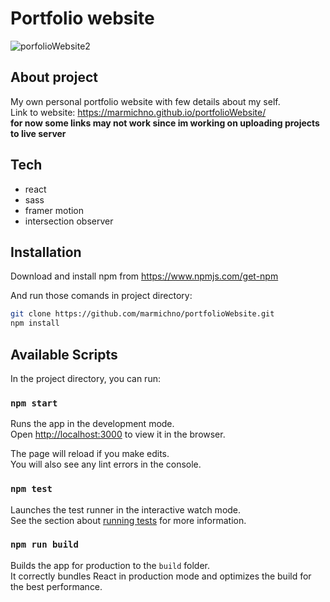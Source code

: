 # Portfolio website

![porfolioWebsite2](https://user-images.githubusercontent.com/72525469/124500054-5b964980-ddbf-11eb-99af-4fadb57a7379.gif)

## About project

My own personal portfolio website with few details about my self. <br>
Link to website: https://marmichno.github.io/portfolioWebsite/
<br>
**for now some links may not work since im working on uploading projects to live server**

## Tech

- react
- sass
- framer motion
- intersection observer


## Installation

Download and install npm from https://www.npmjs.com/get-npm

And run those comands in project directory:
```sh
git clone https://github.com/marmichno/portfolioWebsite.git
npm install
```

## Available Scripts

In the project directory, you can run:

### `npm start`

Runs the app in the development mode.\
Open [http://localhost:3000](http://localhost:3000) to view it in the browser.

The page will reload if you make edits.\
You will also see any lint errors in the console.

### `npm test`

Launches the test runner in the interactive watch mode.\
See the section about [running tests](https://facebook.github.io/create-react-app/docs/running-tests) for more information.

### `npm run build`

Builds the app for production to the `build` folder.\
It correctly bundles React in production mode and optimizes the build for the best performance.
